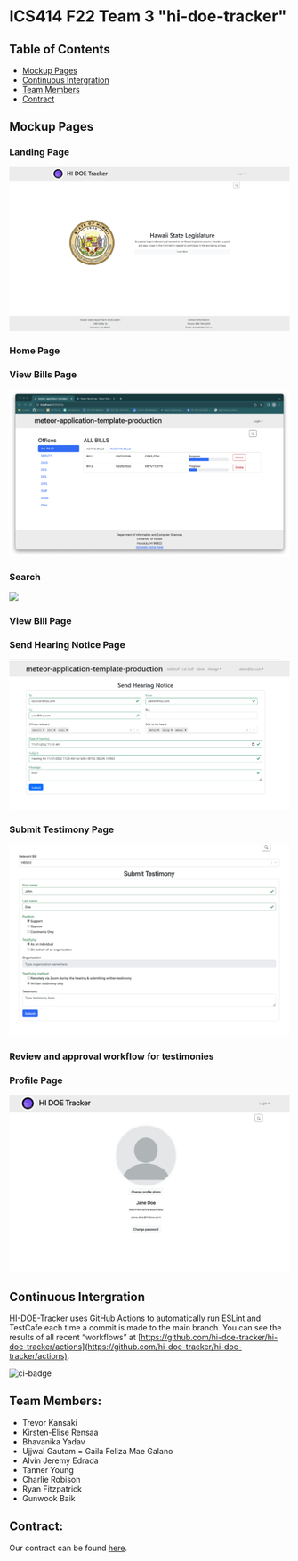 # ICS414 F22 Team 3 "hi-doe-tracker"

## Table of Contents

* [Mockup Pages](#mockup-pages)
* [Continuous Intergration](#continuous-intergration)
* [Team Members](#team-members)
* [Contract](#contract)

## Mockup Pages

### Landing Page
<img class="ui large image" src="images/landing.png">

### Home Page

### View Bills Page
<img class="ui large image" src="images/ViewBills.png">

### Search
<img class="ui large image" src="images/ViewBills.gif">

### View Bill Page

### Send Hearing Notice Page
<img class="ui large image" src="images/HearingNotice.png">

### Submit Testimony Page
<img class="ui large image" src="images/SubmitTestimony.png">

### Review and approval workflow for testimonies

### Profile Page
<img class="ui large image" src="images/Profile.png">

## Continuous Intergration
HI-DOE-Tracker uses GitHub Actions to automatically run ESLint and TestCafe each time a commit is made to the main branch. You can see the results of all recent “workflows” at [https://github.com/hi-doe-tracker/hi-doe-tracker/actions](https://github.com/hi-doe-tracker/hi-doe-tracker/actions).

![ci-badge](https://github.com/hi-doe-tracker/hi-doe-tracker/actions/workflows/ci.yml/badge.svg)

## Team Members:

- Trevor Kansaki
- Kirsten-Elise Rensaa
- Bhavanika Yadav
- Ujjwal Gautam
= Gaila Feliza Mae Galano
- Alvin Jeremy Edrada
- Tanner Young
- Charlie Robison
- Ryan Fitzpatrick
- Gunwook Baik

## Contract:
Our contract can be found [here](https://docs.google.com/document/d/1LmFmwsgEDfUC2oPU8WfnxhdM-HfBvE7AS4HScb7kDkc/edit?usp=sharing).
